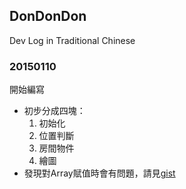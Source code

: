## DonDonDon
Dev Log in Traditional Chinese

### 20150110
開始編寫  
* 初步分成四塊：
  1. 初始化
  2. 位置判斷
  3. 房間物件
  4. 繪圖
* 發現對Array賦值時會有問題，請見[gist](https://gist.github.com/MitsunChieh/27a3720053e6408aebbf)
